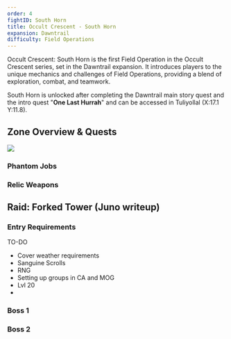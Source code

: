 ```yaml
---
order: 4
fightID: South Horn
title: Occult Crescent - South Horn
expansion: Dawntrail
difficulty: Field Operations
---
```


Occult Crescent: South Horn is the first Field Operation in the Occult Crescent series, set in the Dawntrail expansion. It introduces players to the unique mechanics and challenges of Field Operations, providing a blend of exploration, combat, and teamwork.

South Horn is unlocked after completing the Dawntrail main story quest and the intro quest "**One Last Hurrah**" and can be accessed in Tuliyollal (X:17.1 Y:11.8).

## Zone Overview & Quests

![](/images/southhorn-map1.webp)

### Phantom Jobs

### Relic Weapons

## Raid: Forked Tower (Juno writeup)

### Entry Requirements

TO-DO
- Cover weather requirements
- Sanguine Scrolls
- RNG
- Setting up groups in CA and MOG
- Lvl 20
- 

### Boss 1

<Action title='Boss 1 Raidplan' color='red' href='https://raidplan.io/plan/jar7czxup3wu8chh' />

### Boss 2

